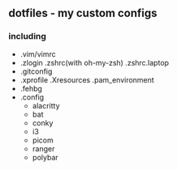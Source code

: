 ## dotfiles - my custom configs

### including
- .vim/vimrc
- .zlogin .zshrc(with oh-my-zsh) .zshrc.laptop
- .gitconfig
- .xprofile .Xresources .pam_environment
- .fehbg
- .config
    - alacritty
    - bat
    - conky
    - i3
    - picom
    - ranger
    - polybar

